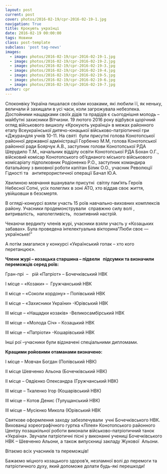 ```yaml
---
layout: post
current: post
cover: photos/2016-02-19/cpr-2016-02-19-1.jpg
navigation: True
title: Крокують українці
date: 2016-02-19 00:00:00
tags: Новини
class: post-template
subclass: 'post tag-news'
images:
  - image: photos/2016-02-19/cpr-2016-02-19-1.jpg
  - image: photos/2016-02-19/cpr-2016-02-19-2.jpg
  - image: photos/2016-02-19/cpr-2016-02-19-3.jpg
  - image: photos/2016-02-19/cpr-2016-02-19-4.jpg
  - image: photos/2016-02-19/cpr-2016-02-19-5.jpg
  - image: photos/2016-02-19/cpr-2016-02-19-6.jpg
  - image: photos/2016-02-19/cpr-2016-02-19-7.jpg
author: cpr
---
```


Споконвіку Україна пишалася своїми козаками, які любили її, як неньку, величали й захищали в усі часи, коли загрожувала небезпека. Достойними нащадками своїх дідів та прадідів є сьогоднішня молодь &#8211; майбутні захисники Вітчизни. 19 лютого 2016 року відбувся щорічний огляд військового вишколу «Крокують українці» в межах районного етапу Всеукраїнської дитячо-юнацької військово-патріотичної гри «Джура»для учнів 10-11. На святі  були присутні голова Конотопської районної державної адміністрації Горбенко М.М, голова Конотопської районної ради Боярчук А.В., заступник голови Конотопської РДА Шерудило Т.М., начальник відділу освіти Конотопської РДА Бохан О.Г., війсковий комісар Конотопського об’єднаного міського військового комісаріату підполковник Родіоненко Р.О., заступник командира батальйону з виховної роботи капітан Білик О.О., учасник Революції Гідності та   антитерористичної операції Бачал Ю.А.

Хвилиною мовчання вшанували присутні  світлу пам’ять Героїв  Небесної Сотні, усіх полеглих в зоні АТО, хто віддав своє життя, увійшовши в безсмертя.

В огляді-конкурсі взяли участь 15 роїв навчально-виховних комплексів району. Учасники продемонстрували  справжню силу волі , витривалість,  наполегливість,  позитивний настрій.

Чекаючи вердикту членів журі, учасники взяли участь у «Козацьких забавах». Була проведена інтелектуальна вікторина“Люби своє — українське!”

А потім змагалися у конкурсі «Український гопак – хто кого перетанцює».

**Члени журі &#8211; козацька старшина – підвели   підсумки та визначили переможців серед роїв:**

Гран-прі  &#8211;   рій «Патріот» &#8211; Бочечківський НВК

І місце – «Козаки» &#8211;  Гружчанський НВК

ІІ місце &#8211; «Соколи кордону» &#8211; Попівський НВК

ІІ місце – «Захисники України» -Юрівський НВК

ІІІ місце – «Нащадки козаків» -Великосамбірський НВК

ІІІ місце – «Молода Січ» &#8211; Козацький НВК

ІІІ місце – «Патріоти» -Кошарівський НВК

Інші рої –учасники були відзначені спеціальними дипломами.

**Кращими ройовими отаманами визначено:**

І місце – Мовчан Богдан (Попівський НВК)

ІІ місце Шевченко Альона (Бочечківський НВК)

ІІ місце – Овдієнко Олександра (Гружчанський НВК)

ІІІ місце – Ткаленко Ігор (Кошарівський НВК)

ІІІ місце – Котов Денис (Тулущанський НВК)

ІІІ місце – Мусієнко Микола (Юрівський НВК

Святкове оформлення заходу забезпечували  учні Бочечківського НВК. Вихованці хореографічного гуртка «Лілея» Конотопського районного Центру позашкільної роботи виконали військово-патріотичний танок «Україна». Звучали патріотичні пісні у виконанні учениці Бочечківського НВК – Шевченко Альони, а також випускниці закладу Жукової  Альони.

Вітаємо всіх учасників та переможців!

Бажаємо міцного козацького здоров&#8217;я, незламної волі до перемоги та патріотичного духу, який допоможе долати будь-які перешкоди!